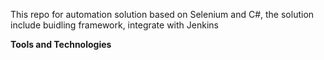 This repo for automation solution based on Selenium and C#, the solution include buidling framework, integrate with Jenkins

**Tools and Technologies**
